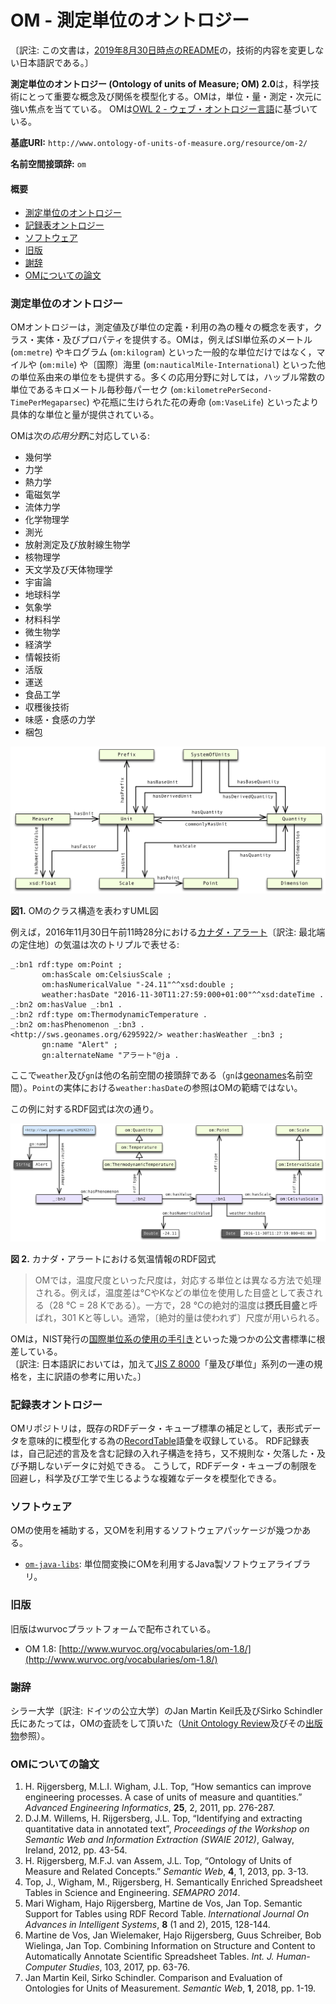 # OM - 測定単位のオントロジー

〔訳注: この文書は，[2019年8月30日時点のREADME](https://github.com/HajoRijgersberg/OM/blob/5e061da5fb1c78ff75d2b800361e42ca954834a4/README.md)の，技術的内容を変更しない日本語訳である。〕


**測定単位のオントロジー (Ontology of units of Measure; OM) 2.0**は，科学技術にとって重要な概念及び関係を模型化する。OMは，単位・量・測定・次元に強い焦点を当てている。
OMは[OWL 2 - ウェブ・オントロジー言語](https://www.w3.org/TR/owl2-overview/)に基づいている。

**基底URI:** `http://www.ontology-of-units-of-measure.org/resource/om-2/`

**名前空間接頭辞:** `om`


#### 概要

* [測定単位のオントロジー](#om)
* [記録表オントロジー](#recordtable)
* [ソフトウェア](#software)
* [旧版](#previous-versions)
* [謝辞](#acknowledgements)
* [OMについての論文](#papers)


### <a name="om"></a>測定単位のオントロジー

OMオントロジーは，測定値及び単位の定義・利用の為の種々の概念を表す，クラス・実体・及びプロパティを提供する。OMは，例えばSI単位系のメートル (`om:metre`) やキログラム (`om:kilogram`) といった一般的な単位だけではなく，マイルや (`om:mile`) や〔国際〕海里 (`om:nauticalMile-International`) といった他の単位系由来の単位をも提供する。多くの応用分野に対しては，ハッブル常数の単位であるキロメートル毎秒毎パーセク (`om:kilometrePerSecond-TimePerMegaparsec`) や花瓶に生けられた花の寿命 (`om:VaseLife`) といったより具体的な単位と量が提供されている。

OMは次の*応用分野*に対応している:

* 幾何学
* 力学
* 熱力学
* 電磁気学
* 流体力学
* 化学物理学
* 測光
* 放射測定及び放射線生物学
* 核物理学
* 天文学及び天体物理学
* 宇宙論
* 地球科学
* 気象学
* 材料科学
* 微生物学
* 経済学
* 情報技術
* 活版
* 運送
* 食品工学
* 収穫後技術
* 味感・食感の力学
* 梱包

![OMのUML図](images/OM2.0-UML-diagram.png)

**図1.** OMのクラス構造を表わすUML図

例えば，2016年11月30日午前11時28分における[カナダ・アラート](https://ja.wikipedia.org/?curid=1642577)〔訳注: 最北端の定住地〕の気温は次のトリプルで表せる:

```turtle
_:bn1 rdf:type om:Point ;
	   om:hasScale om:CelsiusScale ;
	   om:hasNumericalValue "-24.11"^^xsd:double ;
	   weather:hasDate "2016-11-30T11:27:59:000+01:00"^^xsd:dateTime .
_:bn2 om:hasValue _:bn1 .
_:bn2 rdf:type om:ThermodynamicTemperature .
_:bn2 om:hasPhenomenon _:bn3 .
<http://sws.geonames.org/6295922/> weather:hasWeather _:bn3 ;
	   gn:name "Alert" ;
	   gn:alternateName "アラート"@ja .
```

ここで`weather`及び`gn`は他の名前空間の接頭辞である（`gn`は[geonames](http://www.geonames.org)名前空間）。`Point`の実体における`weather:hasDate`の参照はOMの範疇ではない。

この例に対するRDF図式は次の通り。

![例: アラートの天気](images/OM-2.0-Example-Weather.png)

**図 2.** カナダ・アラートにおける気温情報のRDF図式

> OMでは，温度尺度といった尺度は，対応する単位とは異なる方法で処理される。例えば，温度差は°CやKなどの単位を使用した目盛として表される（28 °C = 28 Kである）。一方で，28 °Cの絶対的温度は**摂氏目盛**と呼ばれ，301 Kと等しい。通常，〔絶対的量は使われず〕尺度が用いられる。
 
OMは，NIST発行の[国際単位系の使用の手引き](http://physics.nist.gov/cuu/pdf/sp811.pdf)といった幾つかの公文書標準に根差している。  
〔訳注: 日本語訳においては，加えて[JIS Z 8000](https://www.jisc.go.jp/app/jis/general/GnrJISNumberNameSearchList?show&jisStdNo=Z8000)「量及び単位」系列の一連の規格を，主に訳語の参考に用いた。〕

### <a name="recordtable"></a>記録表オントロジー

OMリポジトリは，既存のRDFデータ・キューブ標準の補足として，表形式データを意味的に模型化する為の[RecordTable](https://github.com/HajoRijgersberg/OM/blob/master/record_table.ttl)語彙を収録している。
RDF記録表は，自己記述的言及を含む記録の入れ子構造を持ち，又不規則な・欠落した・及び予期しないデータに対処できる。
こうして，RDFデータ・キューブの制限を回避し，科学及び工学で生じるような複雑なデータを模型化できる。

### <a name="software"></a>ソフトウェア

OMの使用を補助する，又OMを利用するソフトウェアパッケージが幾つかある。

* [`om-java-libs`](https://github.com/dieudonne-willems/om-java-libs): 単位間変換にOMを利用するJava製ソフトウェアライブラリ。


### <a name="previous-versions"></a>旧版

旧版はwurvocプラットフォームで配布されている。

* OM 1.8: [http://www.wurvoc.org/vocabularies/om-1.8/](http://www.wurvoc.org/vocabularies/om-1.8/)


### <a name="acknowledgements"></a>謝辞

シラー大学〔訳注: ドイツの公立大学〕のJan Martin Keil氏及びSirko Schindler氏にあたっては，OMの査読をして頂いた（[Unit Ontology Review](https://github.com/fusion-jena/unit-ontology-review)及びその[出版物](http://www.semantic-web-journal.net/system/files/swj1825.pdf)参照）。


### <a name="papers"></a>OMについての論文

1. H. Rijgersberg, M.L.I. Wigham, J.L. Top, “How semantics can improve engineering processes. A case of units of measure and quantities.” *Advanced Engineering Informatics*, **25**, 2, 2011, pp. 276-287.
2. D.J.M. Willems, H. Rijgersberg, J.L. Top, “Identifying and extracting quantitative data in annotated text”, *Proceedings of the Workshop on Semantic Web and Information Extraction (SWAIE 2012)*, Galway, Ireland, 2012, pp. 43-54.
3. H. Rijgersberg, M.F.J. van Assem, J.L. Top, “Ontology of Units of Measure and Related Concepts.” *Semantic Web*, **4**, 1, 2013, pp. 3-13.
4. Top, J., Wigham, M., Rijgersberg, H. Semantically Enriched Spreadsheet Tables in Science and Engineering. *SEMAPRO 2014*.
5. Mari Wigham, Hajo Rijgersberg, Martine de Vos, Jan Top. Semantic Support for Tables using RDF Record Table. *International Journal On Advances in Intelligent Systems*, **8** (1 and 2), 2015, 128-144.
6. Martine de Vos, Jan Wielemaker, Hajo Rijgersberg, Guus Schreiber, Bob Wielinga, Jan Top. Combining Information on Structure and Content to Automatically Annotate Scientific Spreadsheet Tables. *Int. J. Human-Computer Studies*, 103, 2017, pp. 63-76.
7. Jan Martin Keil, Sirko Schindler. Comparison and Evaluation of Ontologies for Units of Measurement. *Semantic Web*, **1**, 2018, pp. 1-19.
